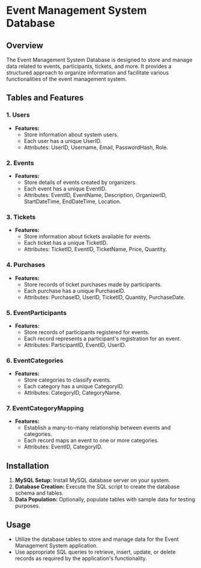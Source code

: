# Event Management System Database

## Overview
The Event Management System Database is designed to store and manage data related to events, participants, tickets, and more. It provides a structured approach to organize information and facilitate various functionalities of the event management system.

## Tables and Features

### 1. Users
- **Features:**
  - Store information about system users.
  - Each user has a unique UserID.
  - Attributes: UserID, Username, Email, PasswordHash, Role.

### 2. Events
- **Features:**
  - Store details of events created by organizers.
  - Each event has a unique EventID.
  - Attributes: EventID, EventName, Description, OrganizerID, StartDateTime, EndDateTime, Location.

### 3. Tickets
- **Features:**
  - Store information about tickets available for events.
  - Each ticket has a unique TicketID.
  - Attributes: TicketID, EventID, TicketName, Price, Quantity.

### 4. Purchases
- **Features:**
  - Store records of ticket purchases made by participants.
  - Each purchase has a unique PurchaseID.
  - Attributes: PurchaseID, UserID, TicketID, Quantity, PurchaseDate.

### 5. EventParticipants
- **Features:**
  - Store records of participants registered for events.
  - Each record represents a participant's registration for an event.
  - Attributes: ParticipantID, EventID, UserID.

### 6. EventCategories
- **Features:**
  - Store categories to classify events.
  - Each category has a unique CategoryID.
  - Attributes: CategoryID, CategoryName.

### 7. EventCategoryMapping
- **Features:**
  - Establish a many-to-many relationship between events and categories.
  - Each record maps an event to one or more categories.
  - Attributes: EventID, CategoryID.

## Installation
1. **MySQL Setup:** Install MySQL database server on your system.
2. **Database Creation:** Execute the SQL script to create the database schema and tables.
3. **Data Population:** Optionally, populate tables with sample data for testing purposes.

## Usage
- Utilize the database tables to store and manage data for the Event Management System application.
- Use appropriate SQL queries to retrieve, insert, update, or delete records as required by the application's functionality.
